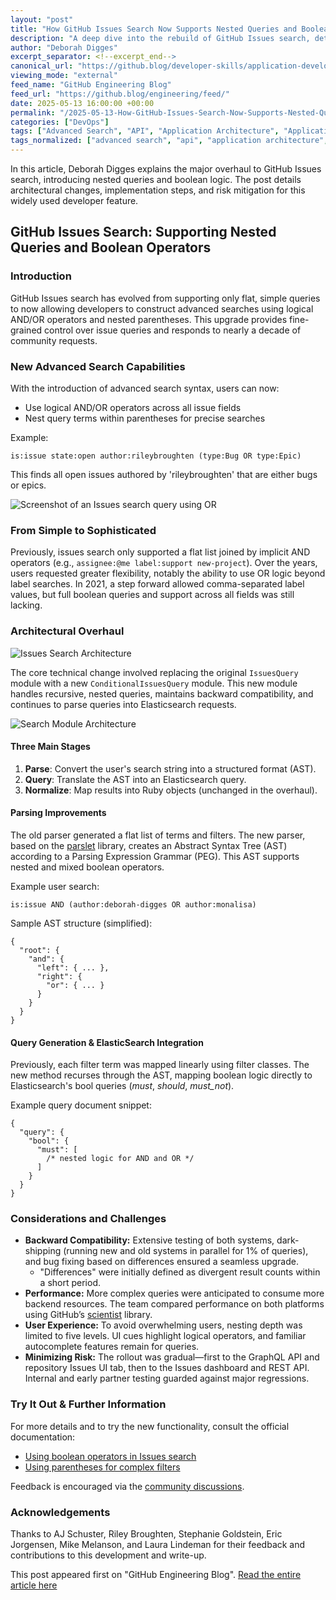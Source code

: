 ```yaml
---
layout: "post"
title: "How GitHub Issues Search Now Supports Nested Queries and Boolean Operators"
description: "A deep dive into the rebuild of GitHub Issues search, detailing its new support for nested queries and boolean operators, architectural revamp, and considerations for user experience and performance. The post explains challenges, technical solutions, and the incremental rollout for millions of daily users."
author: "Deborah Digges"
excerpt_separator: <!--excerpt_end-->
canonical_url: "https://github.blog/developer-skills/application-development/github-issues-search-now-supports-nested-queries-and-boolean-operators-heres-how-we-rebuilt-it/"
viewing_mode: "external"
feed_name: "GitHub Engineering Blog"
feed_url: "https://github.blog/engineering/feed/"
date: 2025-05-13 16:00:00 +00:00
permalink: "/2025-05-13-How-GitHub-Issues-Search-Now-Supports-Nested-Queries-and-Boolean-Operators.html"
categories: ["DevOps"]
tags: ["Advanced Search", "API", "Application Architecture", "Application Development", "Architecture & Optimization", "Boolean Operators", "Compatibility", "Developer Skills", "Developer Tools", "DevOps", "Elasticsearch", "Engineering", "Engineering Principles", "GitHub Issues", "Issues Search", "Nested Queries", "News", "Parsing", "Performance", "Search", "User Experience"]
tags_normalized: ["advanced search", "api", "application architecture", "application development", "architecture optimization", "boolean operators", "compatibility", "developer skills", "developer tools", "devops", "elasticsearch", "engineering", "engineering principles", "github issues", "issues search", "nested queries", "news", "parsing", "performance", "search", "user experience"]
---
```


In this article, Deborah Digges explains the major overhaul to GitHub Issues search, introducing nested queries and boolean logic. The post details architectural changes, implementation steps, and risk mitigation for this widely used developer feature.<!--excerpt_end-->

## GitHub Issues Search: Supporting Nested Queries and Boolean Operators

### Introduction

GitHub Issues search has evolved from supporting only flat, simple queries to now allowing developers to construct advanced searches using logical AND/OR operators and nested parentheses. This upgrade provides fine-grained control over issue queries and responds to nearly a decade of community requests.

### New Advanced Search Capabilities

With the introduction of advanced search syntax, users can now:

- Use logical AND/OR operators across all issue fields
- Nest query terms within parentheses for precise searches

Example:

```
is:issue state:open author:rileybroughten (type:Bug OR type:Epic)
```

This finds all open issues authored by 'rileybroughten' that are either bugs or epics.

![Screenshot of an Issues search query using OR](https://github.blog/wp-content/uploads/2025/05/3_issues_search_screenshot.png?resize=1024%2C411)

### From Simple to Sophisticated

Previously, issues search only supported a flat list joined by implicit AND operators (e.g., `assignee:@me label:support new-project`). Over the years, users requested greater flexibility, notably the ability to use OR logic beyond label searches. In 2021, a step forward allowed comma-separated label values, but full boolean queries and support across all fields was still lacking.

### Architectural Overhaul

![Issues Search Architecture](https://github.blog/wp-content/uploads/2025/05/1_architecture.png?resize=1024%2C486)

The core technical change involved replacing the original `IssuesQuery` module with a new `ConditionalIssuesQuery` module. This new module handles recursive, nested queries, maintains backward compatibility, and continues to parse queries into Elasticsearch requests.

![Search Module Architecture](https://github.blog/wp-content/uploads/2025/05/2_search_architecture.png?resize=1024%2C376)

#### Three Main Stages

1. **Parse**: Convert the user's search string into a structured format (AST).
2. **Query**: Translate the AST into an Elasticsearch query.
3. **Normalize**: Map results into Ruby objects (unchanged in the overhaul).

#### Parsing Improvements

The old parser generated a flat list of terms and filters. The new parser, based on the [parslet](https://github.com/kschiess/parslet) library, creates an Abstract Syntax Tree (AST) according to a Parsing Expression Grammar (PEG). This AST supports nested and mixed boolean operators.

Example user search:

```
is:issue AND (author:deborah-digges OR author:monalisa)
```

Sample AST structure (simplified):

```
{
  "root": {
    "and": {
      "left": { ... },
      "right": {
        "or": { ... }
      }
    }
  }
}
```

#### Query Generation & ElasticSearch Integration

Previously, each filter term was mapped linearly using filter classes. The new method recurses through the AST, mapping boolean logic directly to Elasticsearch's bool queries (*must*, *should*, *must_not*).

Example query document snippet:

```
{
  "query": {
    "bool": {
      "must": [
        /* nested logic for AND and OR */
      ]
    }
  }
}
```

### Considerations and Challenges

- **Backward Compatibility:** Extensive testing of both systems, dark-shipping (running new and old systems in parallel for 1% of queries), and bug fixing based on differences ensured a seamless upgrade.
  - "Differences" were initially defined as divergent result counts within a short period.
- **Performance:** More complex queries were anticipated to consume more backend resources. The team compared performance on both platforms using GitHub’s [scientist](https://github.com/github/scientist) library.
- **User Experience:** To avoid overwhelming users, nesting depth was limited to five levels. UI cues highlight logical operators, and familiar autocomplete features remain for queries.
- **Minimizing Risk:** The rollout was gradual—first to the GraphQL API and repository Issues UI tab, then to the Issues dashboard and REST API. Internal and early partner testing guarded against major regressions.

### Try It Out & Further Information

For more details and to try the new functionality, consult the official documentation:

- [Using boolean operators in Issues search](https://docs.github.com/en/issues/tracking-your-work-with-issues/using-issues/filtering-and-searching-issues-and-pull-requests#using-boolean-operators)
- [Using parentheses for complex filters](https://docs.github.com/en/issues/tracking-your-work-with-issues/using-issues/filtering-and-searching-issues-and-pull-requests#using-parentheses-for-more-complicated-filters)

Feedback is encouraged via the [community discussions](https://github.com/orgs/community/discussions/categories/announcements).

### Acknowledgements

Thanks to AJ Schuster, Riley Broughten, Stephanie Goldstein, Eric Jorgensen, Mike Melanson, and Laura Lindeman for their feedback and contributions to this development and write-up.

This post appeared first on "GitHub Engineering Blog". [Read the entire article here](https://github.blog/developer-skills/application-development/github-issues-search-now-supports-nested-queries-and-boolean-operators-heres-how-we-rebuilt-it/)
